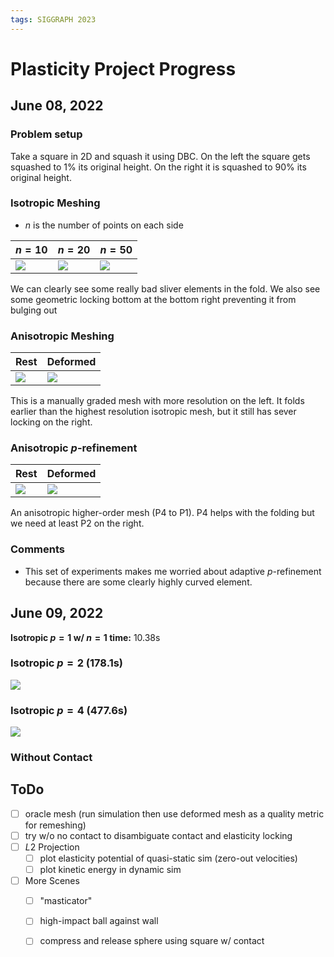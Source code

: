 ```yaml
---
tags: SIGGRAPH 2023
---
```


# Plasticity Project Progress

## June 08, 2022

### Problem setup

Take a square in 2D and squash it using DBC. On the left the square gets squashed to 1% its original height. On the right it is squashed to 90% its original height.

### Isotropic Meshing

* $n$ is the number of points on each side

| $n=10$                               | $n=20$                               | $n=50$                               |
| ------------------------------------ | ------------------------------------ | ------------------------------------ |
| ![](https://i.imgur.com/hPbDPs1.png) | ![](https://i.imgur.com/TipbwjO.png) | ![](https://i.imgur.com/EkQqZd3.png) |

We can clearly see some really bad sliver elements in the fold. We also see some geometric locking bottom at the bottom right preventing it from bulging out 

### Anisotropic Meshing

| Rest                                 | Deformed                             |
| ------------------------------------ | ------------------------------------ |
| ![](https://i.imgur.com/FXankuT.png) | ![](https://i.imgur.com/7wwCOCN.png) |

This is a manually graded mesh with more resolution on the left. It folds earlier than the highest resolution isotropic mesh, but it still has sever locking on the right.

### Anisotropic $p$-refinement

| Rest                                 | Deformed                             |
| ------------------------------------ | ------------------------------------ |
| ![](https://i.imgur.com/E7pcU8n.png) | ![](https://i.imgur.com/xhhFx3f.png) |

An anisotropic higher-order mesh (P4 to P1). P4 helps with the folding but we need at least P2 on the right. 

### Comments

* This set of experiments makes me worried about adaptive $p$-refinement because there are some clearly highly curved element.

## June 09, 2022

**Isotropic $p=1$ w/ $n=1$ time:** 10.38s

### Isotropic $p=2$ (178.1s)

![](https://i.imgur.com/MGshSoa.png)

### Isotropic $p=4$ (477.6s)

![](https://i.imgur.com/rpFbMLh.png)

### Without Contact


## ToDo

* [ ] oracle mesh (run simulation then use deformed mesh as a quality metric for remeshing)
* [ ] try w/o no contact to disambiguate contact and elasticity locking
* [ ] $L2$ Projection
    * [ ] plot elasticity potential of quasi-static sim (zero-out velocities)
    * [ ] plot kinetic energy in dynamic sim
* [ ] More Scenes
    * [ ] "masticator"
    * [ ] high-impact ball against wall
    * [ ] compress and release sphere using square w/ contact



